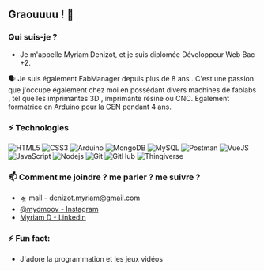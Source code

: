 

## Graouuuu ! :wolf:

### Qui suis-je ?

- Je m'appelle Myriam Denizot, et je suis diplomée Développeur Web Bac +2.

:speaking_head: Je suis également FabManager depuis plus de 8 ans . C'est une passion que j'occupe également chez moi en possédant divers machines de fablabs , tel que les imprimantes 3D , imprimante résine ou CNC. Egalement formatrice en Arduino pour la GEN pendant 4 ans.


### ⚡ Technologies
![HTML5](https://img.shields.io/badge/-HTML5-E34F26?style=flat-square&logo=html5&logoColor=white)
![CSS3](https://img.shields.io/badge/-CSS3-1572B6?style=flat-square&logo=css3)
![Arduino](https://img.shields.io/badge/-Arduino-blue?style=flat-square&logo=arduino&logoColor=black)
![MongoDB](https://img.shields.io/badge/-MongoDB-brightgreen?style=flat-square&logo=mongodb&logoColor=black)
![MySQL](https://img.shields.io/badge/-MySQL-336791?style=flat-square&logo=mysql&logoColor=white)
![Postman](https://img.shields.io/badge/-Postman-orange?style=flat-square&logo=postman&logoColor=black)
![VueJS](https://img.shields.io/badge/-VueJS-green?style=flat-square&logo=vue.js&logoColor=black)
![JavaScript](https://img.shields.io/badge/-JavaScript-323330?style=flat-square&logo=javascript)
![Nodejs](https://img.shields.io/badge/-Nodejs-303030?style=flat-square&logo=Node.js)
![Git](https://img.shields.io/badge/-Git-3E2C00?style=flat-square&logo=git)
![GitHub](https://img.shields.io/badge/-GitHub-181717?style=flat-square&logo=github)
![Thingiverse](https://img.shields.io/badge/-Thingiverse-blue?style=flat-square&logo=thingiverse&logoColor=white)


### 📫 Comment me joindre ? me parler ? me suivre ?

* :flying_saucer: mail - denizot.myriam@gmail.com
* [@mydmoov - Instagram](https://www.instagram.com/mydmoov/?hl=fr)
* [Myriam D - Linkedin](https://www.linkedin.com/in/mydmoov/)

### ⚡ Fun fact:

* J'adore la programmation et les jeux vidéos


